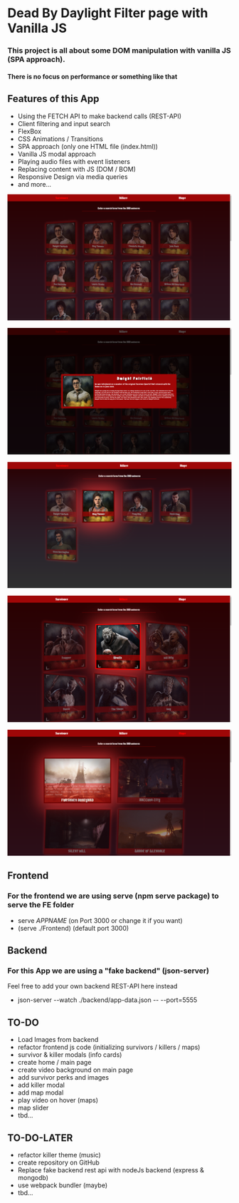# Dead By Daylight Filter page with Vanilla JS 
### This project is all about some DOM manipulation with vanilla JS (SPA approach).
#### There is no focus on performance or something like that

## Features of this App
- Using the FETCH API to make backend calls (REST-API)
- Client filtering and input search
- FlexBox
- CSS Animations / Transitions
- SPA approach (only one HTML file (index.html))
- Vanilla JS modal approach
- Playing audio files with event listeners
- Replacing content with JS (DOM / BOM)
- Responsive Design via media queries
- and more...

![Survivor List](./app-showcase/1.png)

![Survivor Modal](./app-showcase/2.png)

![Survivor Filter](./app-showcase/3.png)

![Killer List](./app-showcase/4.png)

![Map List](./app-showcase/5.png)

## Frontend

### For the frontend we are using serve (npm serve package) to serve the FE folder
- serve *APPNAME* (on Port 3000 or change it if you want)
- (serve ./Frontend) (default port 3000)

## Backend

### For this App we are using a "fake backend" (json-server)
Feel free to add your own backend REST-API here instead
- json-server --watch ./backend/app-data.json -- --port=5555

## TO-DO

- Load Images from backend
- refactor frontend js code (initializing survivors / killers / maps)
- survivor & killer modals (info cards)
- create home / main page
- create video background on main page
- add survivor perks and images
- add killer modal
- add map modal
- play video on hover (maps)
- map slider
- tbd...

## TO-DO-LATER

- refactor killer theme (music)
- create repository on GitHub
- Replace fake backend rest api with nodeJs backend (express & mongodb)
- use webpack bundler (maybe)
- tbd...

